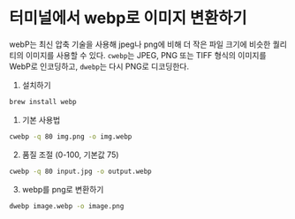 # 터미널에서 webp로 이미지 변환하기

webP는 최신 압축 기술을 사용해 jpeg나 png에 비해 더 작은 파일 크기에 비슷한 퀄리티의 이미지를 사용할 수 있다. `cwebp`는 JPEG, PNG 또는 TIFF 형식의 이미지를 WebP로 인코딩하고, `dwebp`는 다시 PNG로 디코딩한다.

1. 설치하기

```bash
brew install webp
```

1. 기본 사용법

```bash
cwebp -q 80 img.png -o img.webp
```

2. 품질 조절 (0-100, 기본값 75)

```bash
cwebp -q 80 input.jpg -o output.webp
```

3. webp를 png로 변환하기

```bash
dwebp image.webp -o image.png
```